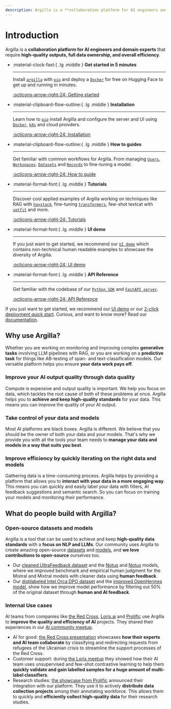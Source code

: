 ```yaml
---
description: Argilla is a **collaboration platform for AI engineers and domain experts** that require **high-quality outputs, full data ownership, and overall efficiency**.
---
```


# Introduction

Argilla is a **collaboration platform for AI engineers and domain experts** that require **high-quality outputs, full data ownership, and overall efficiency**.

<div class="grid cards" markdown>

-   :material-clock-fast:{ .lg .middle } __Get started in 5 minutes__

    ---

    Install [`argilla`](#) with [`pip`](#) and deploy a [`Docker`](#) for free on Hugging Face to get up and running in minutes.

    [:octicons-arrow-right-24: Getting started](/argilla-python/overview/quickstart/)

-   :material-clipboard-flow-outline:{ .lg .middle } __Installation__

    ---

    Learn how to [`pip`](#) install Argilla and configure the server and UI using [`Docker`](#), [`k8s`](#) and cloud proivders.

    [:octicons-arrow-right-24: Installation](/argilla-python/overview/installation/)

-   :material-clipboard-flow-outline:{ .lg .middle } __How to guides__

    ---

    Get familiar with common workflows for Argilla. From managing [`Users`](#), [`Workspaces`](#). [`Datasets`](#) and [`Records`](#) to fine-tuning a model.

    [:octicons-arrow-right-24: How to guide](/argilla-python/how_to_guides/)

-   :material-format-font:{ .lg .middle } __Tutorials__

    ---

    Discover cool applied examples of Argilla working on techniques like RAG with [`haystack`](#), fine-tuning [`transformers`](#),  few-shot textcat with [`setfit`](#) and more.

    [:octicons-arrow-right-24: Tutorials](/argilla-python/tutorials/)

-   :material-format-font:{ .lg .middle } __UI demo__

    ---

    If you just want to get started, we recommend our [`UI demo`](#) which contains non-technical human readable examples to showcase the diversity of Argilla.

    [:octicons-arrow-right-24: UI demo](https://demo.argilla.io/sign-in?auth=ZGVtbzoxMjM0NTY3OA%3D%3D)

-   :material-format-font:{ .lg .middle } __API Reference__

    ---

    Get familiar with the codebase of our [`Python SDK`](#) and [`FastAPI server`](#).

    [:octicons-arrow-right-24: API Reference](/argilla-python/reference)

</div>

If you just want to get started, we recommend our [UI demo](https://demo.argilla.io/sign-in?auth=ZGVtbzoxMjM0NTY3OA%3D%3D) or our [2-click deployment quick start](https://docs.argilla.io/en/latest/getting_started/cheatsheet.html). Curious, and want to know more? Read our [documentation](https://docs.argilla.io/).

## Why use Argilla?

Whether you are working on monitoring and improving complex **generative tasks** involving LLM pipelines with RAG, or you are working on a **predictive task** for things like AB-testing of span- and text-classification models. Our versatile platform helps you ensure **your data work pays off**.

### Improve your AI output quality through data quality

Compute is expensive and output quality is important. We help you focus on data, which tackles the root cause of both of these problems at once. Argilla helps you to **achieve and keep high-quality standards** for your data. This means you can improve the quality of your AI output.

### Take control of your data and models

Most AI platforms are black boxes. Argilla is different. We believe that you should be the owner of both your data and your models. That's why we provide you with all the tools your team needs to **manage your data and models in a way that suits you best**.

### Improve efficiency by quickly iterating on the right data and models

Gathering data is a time-consuming process. Argilla helps by providing a platform that allows you to **interact with your data in a more engaging way**. This means you can quickly and easily label your data with filters, AI feedback suggestions and semantic search. So you can focus on training your models and monitoring their performance.


## What do people build with Argilla?

### Open-source datasets and models

Argilla is a tool that can be used to achieve and keep **high-quality data standards** with a **focus on NLP and LLMs**. Our community uses Argilla to create amazing open-source [datasets](https://huggingface.co/datasets?other=argilla) and [models](https://huggingface.co/models?other=distilabel), and **we love contributions to open-source** ourselves too.

- Our [cleaned UltraFeedback dataset](https://huggingface.co/datasets/argilla/ultrafeedback-binarized-preferences-cleaned) and the [Notus](https://huggingface.co/argilla/notus-7b-v1) and [Notux](https://huggingface.co/argilla/notux-8x7b-v1) models, where we improved benchmark and empirical human judgment for the Mistral and Mixtral models with cleaner data using **human feedback**.
- Our [distilabeled Intel Orca DPO dataset](https://huggingface.co/datasets/argilla/distilabel-intel-orca-dpo-pairs) and the [improved OpenHermes model](https://huggingface.co/argilla/distilabeled-OpenHermes-2.5-Mistral-7B), show how we improve model performance by filtering out 50% of the original dataset through **human and AI feedback**.

### Internal Use cases

AI teams from companies like [the Red Cross](https://510.global/), [Loris.ai](https://loris.ai/) and [Prolific](https://www.prolific.com/) use Argilla to **improve the quality and efficiency of AI** projects. They shared their experiences in our [AI community meetup](https://lu.ma/embed-checkout/evt-IQtRiSuXZCIW6FB).

- AI for good: [the Red Cross presentation](https://youtu.be/ZsCqrAhzkFU?feature=shared) showcases **how their experts and AI team collaborate** by classifying and redirecting requests from refugees of the Ukrainian crisis to streamline the support processes of the Red Cross.
- Customer support: during [the Loris meetup](https://youtu.be/jWrtgf2w4VU?feature=shared) they showed how their AI team uses unsupervised and few-shot contrastive learning to help them **quickly validate and gain labelled samples for a huge amount of multi-label classifiers**.
- Research studies: [the showcase from Prolific](https://youtu.be/ePDlhIxnuAs?feature=shared) announced their integration with our platform. They use it to actively **distribute data collection projects** among their annotating workforce. This allows them to quickly and **efficiently collect high-quality data** for their research studies.
